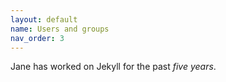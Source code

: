 ```yaml
---
layout: default
name: Users and groups
nav_order: 3
---
```


Jane has worked on Jekyll for the past *five years*.
